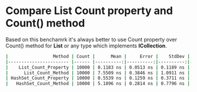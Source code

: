 # Compare List Count property and Count() method

Based on this benchamrk it's always better to use Count property over Count() method for **List** or any type which implements **ICollection<T>**.

```bash
|                 Method | Count |      Mean |     Error |    StdDev |    Median |
|----------------------- |------ |----------:|----------:|----------:|----------:|
|    List_Count_Property | 10000 | 0.1183 ns | 0.0513 ns | 0.1189 ns | 0.0914 ns |
|      List_Count_Method | 10000 | 7.5509 ns | 0.3846 ns | 1.0911 ns | 7.2175 ns |
| HashSet_Count_Property | 10000 | 0.5539 ns | 0.1259 ns | 0.3711 ns | 0.6092 ns |
|   HashSet_Count_Method | 10000 | 5.1896 ns | 0.2814 ns | 0.7796 ns | 4.9093 ns |
```
